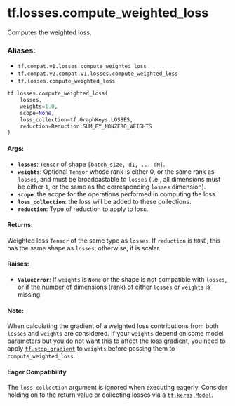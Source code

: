 <div itemscope itemtype="http://developers.google.com/ReferenceObject">
<meta itemprop="name" content="tf.losses.compute_weighted_loss" />
<meta itemprop="path" content="Stable" />
</div>

# tf.losses.compute_weighted_loss

Computes the weighted loss.

### Aliases:

* `tf.compat.v1.losses.compute_weighted_loss`
* `tf.compat.v2.compat.v1.losses.compute_weighted_loss`
* `tf.losses.compute_weighted_loss`

``` python
tf.losses.compute_weighted_loss(
    losses,
    weights=1.0,
    scope=None,
    loss_collection=tf.GraphKeys.LOSSES,
    reduction=Reduction.SUM_BY_NONZERO_WEIGHTS
)
```

<!-- Placeholder for "Used in" -->


#### Args:


* <b>`losses`</b>: `Tensor` of shape `[batch_size, d1, ... dN]`.
* <b>`weights`</b>: Optional `Tensor` whose rank is either 0, or the same rank as
  `losses`, and must be broadcastable to `losses` (i.e., all dimensions must
  be either `1`, or the same as the corresponding `losses` dimension).
* <b>`scope`</b>: the scope for the operations performed in computing the loss.
* <b>`loss_collection`</b>: the loss will be added to these collections.
* <b>`reduction`</b>: Type of reduction to apply to loss.


#### Returns:

Weighted loss `Tensor` of the same type as `losses`. If `reduction` is
`NONE`, this has the same shape as `losses`; otherwise, it is scalar.



#### Raises:


* <b>`ValueError`</b>: If `weights` is `None` or the shape is not compatible with
  `losses`, or if the number of dimensions (rank) of either `losses` or
  `weights` is missing.


#### Note:

When calculating the gradient of a weighted loss contributions from
both `losses` and `weights` are considered. If your `weights` depend
on some model parameters but you do not want this to affect the loss
gradient, you need to apply <a href="../../tf/stop_gradient.md"><code>tf.stop_gradient</code></a> to `weights` before
passing them to `compute_weighted_loss`.




#### Eager Compatibility
The `loss_collection` argument is ignored when executing eagerly. Consider
holding on to the return value or collecting losses via a <a href="../../tf/keras/Model.md"><code>tf.keras.Model</code></a>.

